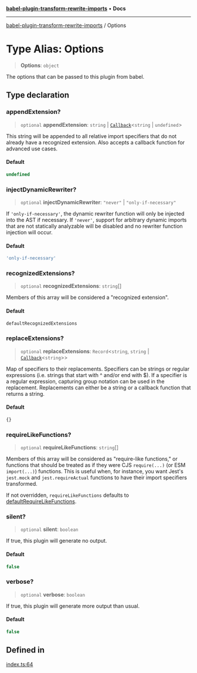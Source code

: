 [**babel-plugin-transform-rewrite-imports**](../README.md) • **Docs**

***

[babel-plugin-transform-rewrite-imports](../README.md) / Options

# Type Alias: Options

> **Options**: `object`

The options that can be passed to this plugin from babel.

## Type declaration

### appendExtension?

> `optional` **appendExtension**: `string` \| [`Callback`](Callback.md)\<`string` \| `undefined`\>

This string will be appended to all relative import specifiers that do not
already have a recognized extension. Also accepts a callback function for
advanced use cases.

#### Default

```ts
undefined
```

### injectDynamicRewriter?

> `optional` **injectDynamicRewriter**: `"never"` \| `"only-if-necessary"`

If `'only-if-necessary'`, the dynamic rewriter function will only be
injected into the AST if necessary. If `'never'`, support for arbitrary
dynamic imports that are not statically analyzable will be disabled and no
rewriter function injection will occur.

#### Default

```ts
'only-if-necessary'
```

### recognizedExtensions?

> `optional` **recognizedExtensions**: `string`[]

Members of this array will be considered a "recognized extension".

#### Default

```ts
defaultRecognizedExtensions
```

### replaceExtensions?

> `optional` **replaceExtensions**: `Record`\<`string`, `string` \| [`Callback`](Callback.md)\<`string`\>\>

Map of specifiers to their replacements. Specifiers can be strings or
regular expressions (i.e. strings that start with ^ and/or end with $). If
a specifier is a regular expression, capturing group notation can be used
in the replacement. Replacements can either be a string or a callback
function that returns a string.

#### Default

```ts
{}
```

### requireLikeFunctions?

> `optional` **requireLikeFunctions**: `string`[]

Members of this array will be considered as "require-like functions," or
functions that should be treated as if they were CJS `require(...)` (or ESM
`import(...)`) functions. This is useful when, for instance, you want
Jest's `jest.mock` and `jest.requireActual` functions to have their import
specifiers transformed.

If not overridden, `requireLikeFunctions` defaults to
[defaultRequireLikeFunctions](../variables/defaultRequireLikeFunctions.md).

### silent?

> `optional` **silent**: `boolean`

If true, this plugin will generate no output.

#### Default

```ts
false
```

### verbose?

> `optional` **verbose**: `boolean`

If true, this plugin will generate more output than usual.

#### Default

```ts
false
```

## Defined in

[index.ts:64](https://github.com/Xunnamius/babel-plugin-transform-rewrite-imports/blob/472febf8375d3d991703bf05dc29b95ff98caea4/src/index.ts#L64)

